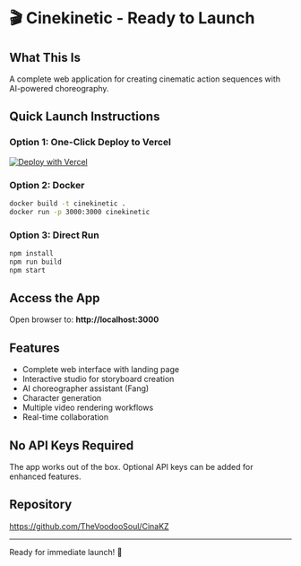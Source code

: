 # 🎬 Cinekinetic - Ready to Launch

## What This Is
A complete web application for creating cinematic action sequences with AI-powered choreography.

## Quick Launch Instructions

### Option 1: One-Click Deploy to Vercel
[![Deploy with Vercel](https://vercel.com/button)](https://vercel.com/new/clone?repository-url=https://github.com/TheVoodooSoul/CinaKZ)

### Option 2: Docker
```bash
docker build -t cinekinetic .
docker run -p 3000:3000 cinekinetic
```

### Option 3: Direct Run
```bash
npm install
npm run build  
npm start
```

## Access the App
Open browser to: **http://localhost:3000**

## Features
- Complete web interface with landing page
- Interactive studio for storyboard creation
- AI choreographer assistant (Fang)
- Character generation
- Multiple video rendering workflows
- Real-time collaboration

## No API Keys Required
The app works out of the box. Optional API keys can be added for enhanced features.

## Repository
https://github.com/TheVoodooSoul/CinaKZ

---
Ready for immediate launch! 🚀
